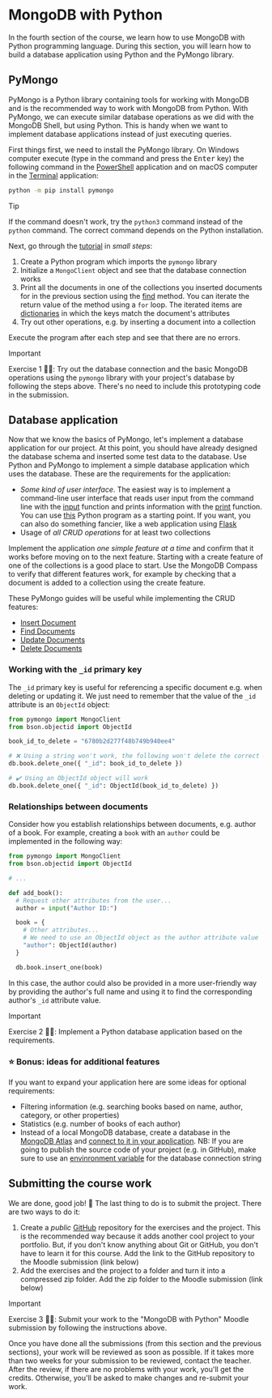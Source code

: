 # MongoDB with Python

In the fourth section of the course, we learn how to use MongoDB with Python programming language. During this section, you will learn how to build a database application using Python and the PyMongo library.

## PyMongo

PyMongo is a Python library containing tools for working with MongoDB and is the recommended way to work with MongoDB from Python. With PyMongo, we can execute similar database operations as we did with the MongoDB Shell, but using Python. This is handy when we want to implement database applications instead of just executing queries.

First things first, we need to install the PyMongo library. On Windows computer execute (type in the command and press the <kbd>Enter</kbd> key) the following command in the [PowerShell](https://learn.microsoft.com/en-us/powershell/scripting/overview?view=powershell-7.4) application and on macOS computer in the [Terminal](https://support.apple.com/en-gb/guide/terminal/welcome/mac) application:

```bash
python -m pip install pymongo
```

> [!TIP]  
> If the command doesn't work, try the `python3` command instead of the `python` command. The correct command depends on the Python installation.

Next, go through the [tutorial](https://pymongo.readthedocs.io/en/stable/tutorial.html) in _small steps_:

1. Create a Python program which imports the `pymongo` library
2. Initialize a `MongoClient` object and see that the database connection works
3. Print all the documents in one of the collections you inserted documents for in the previous section using the [find](https://www.w3schools.com/python/python_mongodb_find.asp) method. You can iterate the return value of the method using a `for` loop. The iterated items are [dictionaries](https://www.w3schools.com/python/python_dictionaries.asp) in which the keys match the document's attributes
4. Try out other operations, e.g. by inserting a document into a collection

Execute the program after each step and see that there are no errors.

> [!IMPORTANT]  
> Exercise 1 👨‍💻: Try out the database connection and the basic MongoDB operations using the `pymongo` library with your project's database by following the steps above. There's no need to include this prototyping code in the submission.

## Database application

Now that we know the basics of PyMongo, let's implement a database application for our project. At this point, you should have already designed the database schema and inserted some test data to the database. Use Python and PyMongo to implement a simple database application which uses the database. These are the requirements for the application:

- _Some kind of user interface_. The easiest way is to implement a command-line user interface that reads user input from the command line with the [input](https://www.w3schools.com/python/ref_func_input.asp) function and prints information with the [print](https://www.w3schools.com/python/ref_func_print.asp) function. You can use [this](./application.py) Python program as a starting point. If you want, you can also do something fancier, like a web application using [Flask](https://flask.palletsprojects.com/en/3.0.x/quickstart/)
- Usage of _all CRUD operations_ for at least two collections

Implement the application _one simple feature at a time_ and confirm that it works before moving on to the next feature. Starting with a create feature of one of the collections is a good place to start. Use the MongoDB Compass to verify that different features work, for example by checking that a document is added to a collection using the create feature.

These PyMongo guides will be useful while implementing the CRUD features:

- [Insert Document](https://www.w3schools.com/python/python_mongodb_insert.asp)
- [Find Documents](https://www.w3schools.com/python/python_mongodb_find.asp)
- [Update Documents](https://www.w3schools.com/python/python_mongodb_update.asp)
- [Delete Documents](https://www.w3schools.com/python/python_mongodb_delete.asp)

### Working with the `_id` primary key

The `_id` primary key is useful for referencing a specific document e.g. when deleting or updating it. We just need to remember that the value of the `_id` attribute is an `ObjectId` object:

```python
from pymongo import MongoClient
from bson.objectid import ObjectId

book_id_to_delete = "6780b2d277f48b749b940ee4"

# ❌ Using a string won't work, the following won't delete the correct document
db.book.delete_one({ "_id": book_id_to_delete })

# ✔️ Using an ObjectId object will work
db.book.delete_one({ "_id": ObjectId(book_id_to_delete) })
```

### Relationships between documents

Consider how you establish relationships between documents, e.g. author of a book. For example, creating a `book` with an `author` could be implemented in the following way:

```python
from pymongo import MongoClient
from bson.objectid import ObjectId

# ...

def add_book():
  # Request other attributes from the user...
  author = input("Author ID:")

  book = {
    # Other attributes...
    # We need to use an ObjectId object as the author attribute value
    "author": ObjectId(author)
  }

  db.book.insert_one(book)
```

In this case, the author could also be provided in a more user-friendly way by providing the author's full name and using it to find the corresponding author's `_id` attribute value.

> [!IMPORTANT]  
> Exercise 2 👨‍💻: Implement a Python database application based on the requirements.

### ⭐ Bonus: ideas for additional features

If you want to expand your application here are some ideas for optional requirements:

- Filtering information (e.g. searching books based on name, author, category, or other properties)
- Statistics (e.g. number of books of each author)
- Instead of a local MongoDB database, create a database in the [MongoDB Atlas](https://www.mongodb.com/products/platform/cloud) and [connect to it in your application](https://pymongo.readthedocs.io/en/stable/atlas.html). NB: If you are going to publish the source code of your project (e.g. in GitHub), make sure to use an [envinronment variable](https://www.geeksforgeeks.org/using-python-environment-variables-with-python-dotenv/) for the database connection string

## Submitting the course work

We are done, good job! 🎉 The last thing to do is to submit the project. There are two ways to do it:

1. Create a _public_ [GitHub](https://github.com/) repository for the exercises and the project. This is the recommended way because it adds another cool project to your portfolio. But, if you don't know anything about Git or GitHub, you don't have to learn it for this course. Add the link to the GitHub repository to the Moodle submission (link below)
2. Add the exercises and the project to a folder and turn it into a compressed zip folder. Add the zip folder to the Moodle submission (link below)

> [!IMPORTANT]  
> Exercise 3 👨‍💻: Submit your work to the "MongoDB with Python" Moodle submission by following the instructions above.

Once you have done all the submissions (from this section and the previous sections), your work will be reviewed as soon as possible. If it takes more than two weeks for your submission to be reviewed, contact the teacher. After the review, if there are no problems with your work, you'll get the credits. Otherwise, you'll be asked to make changes and re-submit your work.

